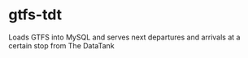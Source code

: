 # gtfs-tdt
Loads GTFS into MySQL and serves next departures and arrivals at a certain stop from The DataTank
